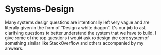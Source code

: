 # Systems-Design

Many systems design questions are intentionally left very vague and are literally given in the form of “Design a white dragon”. It's our job to ask clarifying questions to better understand the system that we have to build.
I give some of the top questions i would ask to design the core system of something similar like StackOverflow and others accompanied by  my anwears.
